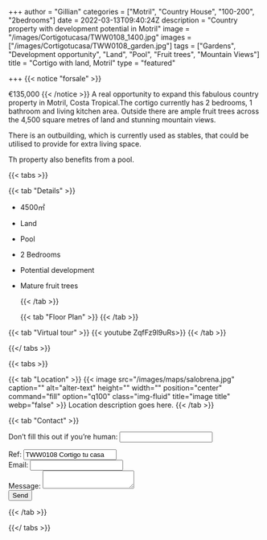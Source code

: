 +++
author = "Gillian"
categories = ["Motril", "Country House", "100-200", "2bedrooms"]
date = 2022-03-13T09:40:24Z
description = "Country property with development potential in Motril"
image = "/images/Cortigotucasa/TWW0108_1400.jpg"
images = ["/images/Cortigotucasa/TWW0108_garden.jpg"]
tags = ["Gardens", "Development opportunity", "Land", "Pool", "Fruit trees", "Mountain Views"]
title = "Cortigo with land, Motril"
type = "featured"

+++
{{< notice "forsale" >}}

€135,000 {{< /notice >}} A real opportunity to expand this fabulous country property in Motril, Costa Tropical.The cortigo currently has 2 bedrooms, 1 bathroom and living kitchen area. Outside there are ample fruit trees across the 4,500 square metres of land and stunning mountain views.

There is an outbuilding, which is currently used as stables, that could be utilised to provide for extra living space.

Th property also benefits from a pool.

{{< tabs >}}

{{< tab "Details" >}}

* 4500&#x33A1;
* Land
* Pool
* 2 Bedrooms
* Potential development 
* Mature fruit trees

  {{< /tab >}}

  {{< tab "Floor Plan" >}}  {{< /tab >}}

{{< tab "Virtual tour" >}} {{< youtube ZqfFz9l9uRs>}} {{< /tab >}}

{{</ tabs >}}

{{< tabs >}}

{{< tab "Location" >}} {{< image src="/images/maps/salobrena.jpg" caption="" alt="alter-text" height="" width="" position="center" command="fill" option="q100" class="img-fluid" title="image title" webp="false" >}} Location description goes here. {{< /tab >}}

{{< tab "Contact" >}} <form name="propertyContact" method="POST" netlify-honeypot="bot-field" data-netlify="true"> <div class="form-group"> <p class="d-none"><label>Don’t fill this out if you’re human: <input name="bot-field" /></label></p> </div> <div class="form-group"> <label>Ref: <input name="property-ref" class="form-control" value="TWW0108 Cortigo tu casa" readonly/></label> </div> <div class="form-group"> <label>Email: <input type="text" class="form-control" name="email" /></label> </div> <div class="form-group"> <label>Message: </label> <textarea name="message" class="form-control"></textarea> </div> <button type="submit" class="btn btn-primary">Send</button> </form> {{< /tab >}}

{{</ tabs >}}
